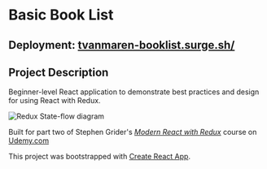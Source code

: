 # Basic Book List

## Deployment: [tvanmaren-booklist.surge.sh/](http://tvanmaren-booklist.surge.sh/)

## Project Description

Beginner-level React application to demonstrate best practices and design for using React with Redux.

![Redux State-flow diagram](https://reax.s3.amazonaws.com/2016/Jul/Screen_Shot_2016_06_01_at_11_27_45_AM-1467832346235.png)

Built for part two of Stephen Grider's *[Modern React with Redux](http://udemy.com/react-redux)* course on [Udemy.com](http://udemy.com/)

This project was bootstrapped with [Create React App](https://github.com/facebookincubator/create-react-app).
